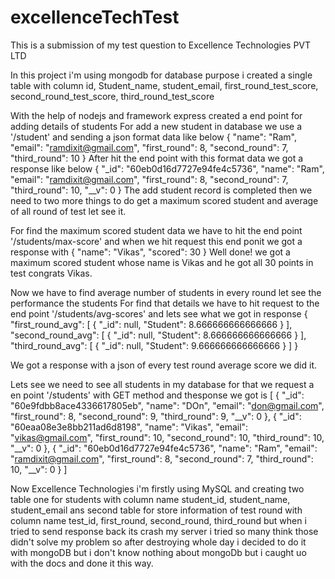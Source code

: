 # excellenceTechTest
This is a submission of my test question to Excellence Technologies PVT LTD

In this project i'm using mongodb for database purpose  i created a single table with column id, Student_name, student_email, first_round_test_score, 
second_round_test_score, third_round_test_score

With the help of nodejs and framework express created a end point for adding details of students 
For add a new student in database we use a '/student' and sending a json format data like below 
{
    "name": "Ram",
    "email": "ramdixit@gmail.com",
    "first_round": 8,
    "second_round": 7,
    "third_round": 10
}
After hit the end point with this format data we got a response like below
{
  "_id": "60eb0d16d7727e94fe4c5736",
  "name": "Ram",
  "email": "ramdixit@gmail.com",
  "first_round": 8,
  "second_round": 7,
  "third_round": 10,
  "__v": 0
}
The add student record is completed then we need to two more things to do get a maximum scored student and average of all round of test let see it.

For find the maximum scored student data we have to hit the end point '/students/max-score' and when we hit request this end ponit we got a response with 
{
  "name": "Vikas",
  "scored": 30
}
Well done! we got a maximum scored student whose name is Vikas and he got all 30 points in test congrats Vikas.

Now we have to find average number of students in every round let see the performance the students
For find that details we have to hit request to the end point '/students/avg-scores' and lets see what we got in response 
{
  "first_round_avg": [
    {
      "_id": null,
      "Student": 8.666666666666666
    }
  ],
  "second_round_avg": [
    {
      "_id": null,
      "Student": 8.666666666666666
    }
  ],
  "third_round_avg": [
    {
      "_id": null,
      "Student": 9.666666666666666
    }
  ]
}

We got a response with a json of every test round average score we did it.

Lets see we need to see all students in my database for that we request a en point '/students' with GET method and thesponse we got is
[
  {
    "_id": "60e9fdbb8ace4336617805eb",
    "name": "DOn",
    "email": "don@gmail.com",
    "first_round": 8,
    "second_round": 9,
    "third_round": 9,
    "__v": 0
  },
  {
    "_id": "60eaa08e3e8bb211ad6d8198",
    "name": "Vikas",
    "email": "vikas@gmail.com",
    "first_round": 10,
    "second_round": 10,
    "third_round": 10,
    "__v": 0
  },
  {
    "_id": "60eb0d16d7727e94fe4c5736",
    "name": "Ram",
    "email": "ramdixit@gmail.com",
    "first_round": 8,
    "second_round": 7,
    "third_round": 10,
    "__v": 0
  }
]

Now Excellence Technologies i'm firstly using MySQL and creating two table one for students with column name student_id, student_name, student_email ans second
table for store information of test round with column name test_id, first_round, second_round, third_round but when i tried to send response back its crash 
my server i tried so many think those didn't solve my problem so after destroying whole day i decided to do it with mongoDB but i don't know nothing about 
mongoDb but i caught uo with the docs and done it this way.





















